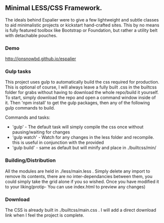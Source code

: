 ## Minimal LESS/CSS Framework.
The ideals behind Espalier were to give a few lightweight and subtle classes to aid minimalistic projects or kickstart hand-crafted sites.
This by no means is fully featured toolbox like Bootstrap or Foundation, but rather a utility belt with detachable pouches.

### Demo

http://jonsnowbd.github.io/espalier


### Gulp tasks
This project uses gulp to automatically build the css required for production. This is optional of course, I will always leave a fully built .css in the builtcss folder for grabs without having to download the whole repo/build it yourself. To start, simply download the repo and open a command window inside of it. Then 'npm install' to get the gulp packages, then any of the following gulp commands to build.

Commands and tasks:
* 'gulp' - The default task will simply compile the css once without pausing/waiting for changes
* 'gulp watch' - Watch for any changes in the less folder and recompile. this is useful in conjunction with the provided 
* 'gulp build' - same as default but will minify and place in ./builtcss/min/

### Building/Distribution
All the modules are held in ./less/main.less . Simply delete any import to remove its contents, there are no inter-dependancies between them, you could simply take the grid alone if you so wished. Once you have modified it to your liking(protip- You can use index.html to preview any changes)

### Download
The CSS is already built in ./builtcss/main.css . I will add a direct download link when I feel the project is complete.
